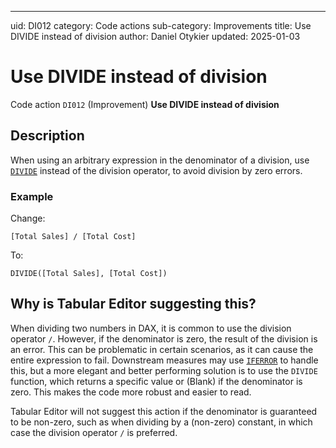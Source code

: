 ---
uid: DI012
category: Code actions
sub-category: Improvements
title: Use DIVIDE instead of division
author: Daniel Otykier
updated: 2025-01-03

# Use DIVIDE instead of division

Code action `DI012` (Improvement) **Use DIVIDE instead of division**

## Description

When using an arbitrary expression in the denominator of a division, use [`DIVIDE`](https://dax.guide/DIVIDE) instead of the division operator, to avoid division by zero errors.

### Example

Change:
```dax
[Total Sales] / [Total Cost]
```
To:
```dax
DIVIDE([Total Sales], [Total Cost])
```

## Why is Tabular Editor suggesting this?

When dividing two numbers in DAX, it is common to use the division operator `/`. However, if the denominator is zero, the result of the division is an error. This can be problematic in certain scenarios, as it can cause the entire expression to fail. Downstream measures may use [`IFERROR`](https://dax.guide/IFERROR) to handle this, but a more elegant and better performing solution is to use the `DIVIDE` function, which returns a specific value or (Blank) if the denominator is zero. This makes the code more robust and easier to read.

Tabular Editor will not suggest this action if the denominator is guaranteed to be non-zero, such as when dividing by a (non-zero) constant, in which case the division operator `/` is preferred.
